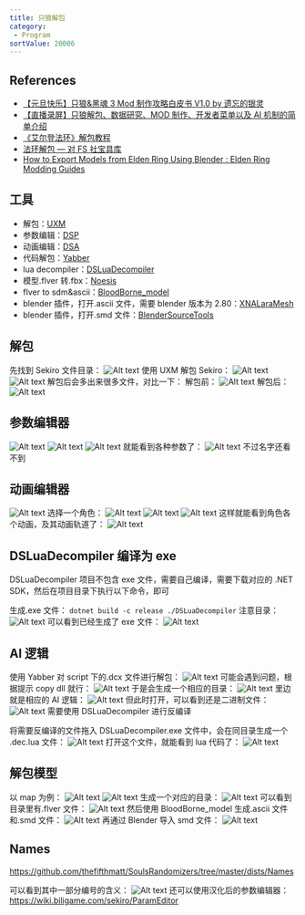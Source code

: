 ```yaml
---
title: 只狼解包
category:
 - Program
sortValue: 20006
---
```


## References

- [【元旦快乐】只狼&黑魂 3 Mod 制作攻略白皮书 V1.0 by 遗忘的银灵](https://www.bilibili.com/read/cv4264951/)
- [【直播录屏】只狼解包、数据研究、MOD 制作、开发者菜单以及 AI 机制的简单介绍](https://www.bilibili.com/video/BV1rf4y1h7QZ/)
- [《艾尔登法环》解包教程](https://www.bilibili.com/read/cv16477131/)
- [法环解包 — 对 FS 社宝具库](http://includedark.com/index.php/archives/427/)
- [How to Export Models from Elden Ring Using Blender : Elden Ring Modding Guides](https://www.youtube.com/watch?v=f9WtRrl5PSo)

## 工具

- 解包：[UXM](https://github.com/JKAnderson/UXM)
- 参数编辑：[DSP](https://github.com/legendaryhero1981/DSParamEditor)
- 动画编辑：[DSA](https://github.com/Meowmaritus/DSAnimStudio)
- 代码解包：[Yabber](https://github.com/JKAnderson/Yabber)
- lua decompiler：[DSLuaDecompiler](https://github.com/katalash/DSLuaDecompiler)
- 模型.flver 转.fbx：[Noesis](https://www.richwhitehouse.com/filemirror/noesisv4474.zip)
- flver to sdm&ascii：[BloodBorne_model](https://discord.com/invite/MGEEtXD9rr)
- blender 插件，打开.ascii 文件，需要 blender 版本为 2.80：[XNALaraMesh](https://github.com/johnzero7/XNALaraMesh)
- blender 插件，打开.smd 文件：[BlenderSourceTools](http://steamreview.org/BlenderSourceTools/)

## 解包

先找到 Sekiro 文件目录：
![Alt text](image.png)
使用 UXM 解包 Sekiro：
![Alt text](image-1.png)
![Alt text](image-2.png)
解包后会多出来很多文件，对比一下：
解包前：
![Alt text](image-4.png)
解包后：
![Alt text](image-3.png)

## 参数编辑器

![Alt text](image-5.png)
![Alt text](image-6.png)
![Alt text](image-30.png)
就能看到各种参数了：
![Alt text](image-8.png)
不过名字还看不到

## 动画编辑器

![Alt text](image-9.png)
选择一个角色：
![Alt text](image-7.png)
![Alt text](image-11.png)
![Alt text](image-12.png)
这样就能看到角色各个动画，及其动画轨道了：
![Alt text](image-10.png)

## DSLuaDecompiler 编译为 exe

DSLuaDecompiler 项目不包含 exe 文件，需要自己编译，需要下载对应的 .NET SDK，然后在项目目录下执行以下命令，即可

生成.exe 文件：
`dotnet build -c release ./DSLuaDecompiler`
注意目录：
![Alt text](image-18.png)
可以看到已经生成了 exe 文件：
![Alt text](image-19.png)

## AI 逻辑

使用 Yabber 对 script 下的.dcx 文件进行解包：
![Alt text](image-13.png)
可能会遇到问题，根据提示 copy dll 就行：
![Alt text](image-15.png)
于是会生成一个相应的目录：
![Alt text](image-16.png)
里边就是相应的 AI 逻辑：
![Alt text](image-17.png)
但此时打开，可以看到还是二进制文件：
![Alt text](image-20.png)
需要使用 DSLuaDecompiler 进行反编译

将需要反编译的文件拖入 DSLuaDecompiler.exe 文件中，会在同目录生成一个 .dec.lua 文件：
![Alt text](image-21.png)
打开这个文件，就能看到 lua 代码了：
![Alt text](image-22.png)

## 解包模型

以 map 为例：
![Alt text](image-24.png)
![Alt text](image-14.png)
生成一个对应的目录：
![Alt text](image-26.png)
可以看到目录里有.flver 文件：
![Alt text](image-25.png)
然后使用 BloodBorne_model 生成.ascii 文件和.smd 文件：
![Alt text](image-23.png)
再通过 Blender 导入 smd 文件：
![Alt text](image-28.png)

## Names

https://github.com/thefifthmatt/SoulsRandomizers/tree/master/dists/Names

可以看到其中一部分编号的含义：
![Alt text](image-29.png)
还可以使用汉化后的参数编辑器：
https://wiki.biligame.com/sekiro/ParamEditor
